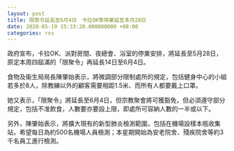 ```yaml
---
layout: post
title: 限聚令延長至6月4日　卡拉OK等停業延至本月28日
date: 2020-05-19 15:33:28.000000000 +08:00
categories: rss
---
```


政府宣布，卡拉OK、派對房間、夜總會、浴室的停業安排，將延長至5月28日，原定本周四屆滿的「限聚令」再延長14日至6月4日。

食物及衞生局局長陳肇始表示，將微調部分限制處所的規定，包括健身中心的小組若多於8人，除教練以外的顧客需要相距1.5米、而所有人都要戴上口罩。

她又表示，「限聚令」將延長至6月4日，但宗教聚會將可獲豁免，但必須遵守部分規定，包括不准飲食，人數要亦要設上限，即處所可容納人數的一半或以下。

另外，陳肇始表示，將擴大現有的新型肺炎檢測範圍，包括在機場設樣本瓶收集站，希望每日為約500名機場人員檢測；本星期開始為安老院舍、殘疾院舍等約3千名員工進行檢測。
